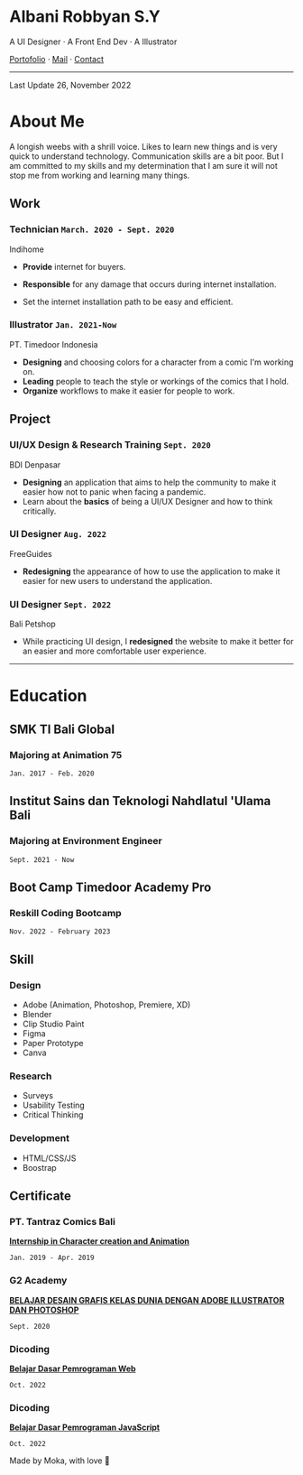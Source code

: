 # **Albani Robbyan S.Y**

A UI Designer · A Front End Dev · A Illustrator

[Portofolio](https://www.figma.com/proto/kLuAabLYFpT3BLwP3dr5Ed/Untitled?node-id=33:173&scaling=min-zoom&page-id=33:172 "Come to see my works") · [Mail](mailto:ppam4950@gmail.com " Mail me and let's work together!") · [Contact](wa.me/6285156476490 "Here are my phone number!")

---

Last Update 26, November 2022
  
# **About Me**

A longish weebs with a shrill voice. Likes to learn new things and is very quick to understand technology. Communication skills are a bit poor. But I am committed to my skills and my determination that I am sure it will not stop me from working and learning many things.

## **Work**

### **Technician** `March. 2020 - Sept. 2020`

Indihome

- **Provide** internet for buyers.

- **Responsible** for any damage that occurs during internet installation.

- Set the internet installation path to be easy and efficient.

### **Illustrator** `Jan. 2021-Now`

PT. Timedoor Indonesia

- **Designing** and choosing colors for a character from a comic I'm working on.
- **Leading** people to teach the style or workings of the comics that I hold.
- **Organize** workflows to make it easier for people to work.

## **Project**

### **UI/UX Design & Research Training** `Sept. 2020`

BDI Denpasar

- **Designing** an application that aims to help the community to make it easier how not to panic when facing a pandemic.
- Learn about the **basics** of being a UI/UX Designer and how to think critically.

### **UI Designer** `Aug. 2022`

FreeGuides

- **Redesigning** the appearance of how to use the application to make it easier for new users to understand the application.

### **UI Designer** `Sept. 2022`

Bali Petshop

- While practicing UI design, I **redesigned** the website to make it better for an easier and more comfortable user experience.

---

# **Education**

## **SMK TI Bali Global**

### **Majoring at Animation** 75

`Jan. 2017 - Feb. 2020`

## **Institut Sains dan Teknologi Nahdlatul 'Ulama Bali**

### **Majoring at Environment Engineer**

`Sept. 2021 - Now`

## **Boot Camp Timedoor Academy Pro**

### **Reskill Coding Bootcamp**

`Nov. 2022 - February 2023`

## **Skill**

### **Design**

- Adobe (Animation, Photoshop, Premiere, XD)
- Blender
- Clip Studio Paint
- Figma
- Paper Prototype
- Canva

### **Research**

- Surveys
- Usability Testing
- Critical Thinking

### **Development**

- HTML/CSS/JS
- Boostrap

## **Certificate**

### **PT. Tantraz Comics Bali**

[**Internship in Character creation and Animation**](https://drive.google.com/file/d/1CNy20kf5jo2Hc_17IADBw2wnV7-zLHY1/view?usp=sharing "Link Sertifikat")

`Jan. 2019 - Apr. 2019`

### **G2 Academy**

[**BELAJAR DESAIN GRAFIS KELAS DUNIA DENGAN ADOBE ILLUSTRATOR DAN PHOTOSHOP**](https://drive.google.com/file/d/1EnfLPJZx82GAOyZx-y_dJ4xye-y6rQBA/view?usp=sharing "Link Sertifikat")

`Sept. 2020`

### **Dicoding**

[**Belajar Dasar Pemrograman Web**](https://drive.google.com/file/d/1QqnThwcdJB7PrObhDnbgx9hiPh6BHLT_/view?usp=sharing "Link Sertifikat")

`Oct. 2022`

### **Dicoding**

[**Belajar Dasar Pemrograman JavaScript**](https://drive.google.com/file/d/1Sp8KC0mGXGcp86aIhAdWsgzpo3VHWoJx/view?usp=sharing "Link Sertifikat")

`Oct. 2022`
  
Made by Moka, with love 💖
